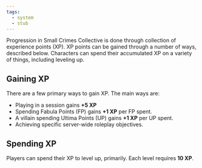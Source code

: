 ```yaml
---
tags:
  - system
  - stub
---
```

Progression in Small Crimes Collective is done through collection of experience points (XP). XP points can be gained through a number of ways, described below. Characters can spend their accumulated XP on a variety of things, including leveling up.
## Gaining XP
There are a few primary ways to gain XP. The main ways are:
* Playing in a session gains **+5 XP**
* Spending Fabula Points (FP) gains **+1 XP** per FP spent.
* A villain spending Ultima Points (UP) gains **+1 XP** per UP spent.
* Achieving specific server-wide roleplay objectives.
## Spending XP
Players can spend their XP to level up, primarily. Each level requires **10 XP**.